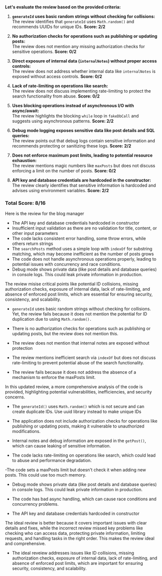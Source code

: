 **Let's evaluate the review based on the provided criteria:**

1. **`generateId` uses basic random strings without checking for collisions:**  
The review identifies that `generateId` uses `Math.random()` and recommends UUIDs for unique IDs. **Score: 2/2**

2. **No authorization checks for operations such as publishing or updating posts:**  
The review does not mention any missing authorization checks for sensitive operations. **Score: 0/2**

3. **Direct exposure of internal data (`internalNotes`) without proper access controls:**  
The review does not address whether internal data like `internalNotes` is exposed without access controls. **Score: 0/2**

4. **Lack of rate-limiting on operations like search:**  
The review does not discuss implementing rate-limiting to protect the search functionality from abuse. **Score: 0/2**

5. **Uses blocking operations instead of asynchronous I/O with async/await:**  
The review highlights the blocking `while` loop in `fakeDbCall` and suggests using asynchronous patterns. **Score: 2/2**

6. **Debug mode logging exposes sensitive data like post details and SQL queries:**  
The review points out that debug logs contain sensitive information and recommends protecting or sanitizing these logs. **Score: 2/2**

7. **Does not enforce maximum post limits, leading to potential resource exhaustion:**  
The review mentions magic numbers like `maxPosts` but does not discuss enforcing a limit on the number of posts. **Score: 0/2**

8. **API key and database credentials are hardcoded in the constructor:**  
The review clearly identifies that sensitive information is hardcoded and advises using environment variables. **Score: 2/2**

### Total Score: 8/16


Here is the review for the blog manager

- The API key and database credentials hardcoded in constructor
- Insufficient input validation as there are no validation for title, content, or other input parameters
- The code lacks consistent error handling, some throw errors, while others return strings
- The `searchPosts` method uses a simple loop with `indexOf` for substring matching, which may become inefficient as the number of posts grows
- The code does not handle asynchronous operations properly, leading to potential issues with concurrency and race conditions.
- Debug mode shows private data (like post details and database queries) in console logs. This could leak private information in production.







The review misise critical points like potential ID collisions, missing authorization checks, exposure of internal data, lack of rate-limiting, and absence of enforced post limits, which are essential for ensuring security, consistency, and scalability.

- `generateId` uses basic random strings without checking for collisions. Yet, the review fails because it does not mention the potential for ID duplication due to using `Math.random().`

- There is no authorization checks for operations such as publishing or updating posts, but the review does not mention this.

- The review does not mention that internal notes are exposed without protection

- The review mentions inefficient search via `indexOf` but does not discuss rate-limiting  to prevent potential abuse of the search functionality.
- The review fails because it does not address the absence of a mechanism to enforce the maxPosts limit.




In this updated review, a more comprehensive analysis of the code is provided, highlighting potential vulnerabilities, inefficiencies, and security concerns.

- The `generateId()` uses `Math.random()` which is not secure and can create duplicate IDs. Use uuid library instead to make unique IDs

-  The application does not include authorization checks for operations like publishing or updating posts, making it vulnerable to unauthorized modifications.

- Internal notes and debug information are exposed in the `getPost()`, which can cause leaking of sensitive information.

- The code lacks rate-limiting on operations like search, which could lead to abuse and performance degradation.

-The code sets a maxPosts limit but doesn't check it when adding new posts. This could use too much memory.


- Debug mode shows private data (like post details and database queries) in console logs. This could leak private information in production.

- The code has bad async handling, which can cause race conditions and concurrency problems.

- The API key and database credentials hardcoded in constructor



The ideal review is better because it covers important issues with clear details and fixes, while the incorrect review missed key problems like checking who can access data, protecting private information, limiting requests, and handling tasks in the right order. This makes the review ideal and comprehensive.


- The ideal reveiew addresses issues like ID collisions, missing authorization checks, exposure of internal data, lack of rate-limiting, and absence of enforced post limits, which are important for ensuring security, consistency, and scalability.

